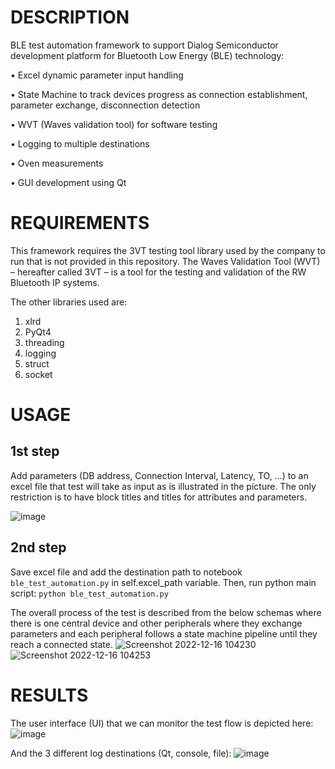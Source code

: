 # DESCRIPTION
BLE test automation framework to support Dialog Semiconductor development platform for Bluetooth Low Energy (BLE) technology:
  
  • Excel dynamic parameter input handling
  
  • State Machine to track devices progress as connection establishment, parameter exchange, disconnection detection  
  
  • WVT (Waves validation tool) for software testing
  
  • Logging to multiple destinations
  
  • Oven measurements
  
  • GUI development using Qt

# REQUIREMENTS
This framework requires the 3VT testing tool library used by the company to run that is not provided in this repository. The Waves Validation Tool (WVT) – hereafter called 3VT – is a tool for the testing and validation of the RW Bluetooth IP systems.


The other libraries used are:
1. xlrd
2. PyQt4 
3. threading
4. logging
5. struct
6. socket

# USAGE
## 1st step 
Add parameters (DB address, Connection Interval, Latency, TO, ...) to an excel file that test will take as input as is illustrated in the picture. The only restriction is to have block titles and titles for attributes and parameters.

![image](https://user-images.githubusercontent.com/81852029/208056061-4ec360dd-1da6-4ead-863f-77eec1d91800.png)

## 2nd step 
Save excel file and add the destination path to notebook ```ble_test_automation.py``` in self.excel_path variable.
Then, run python main script:
```python ble_test_automation.py```

The overall process of the test is described from the below schemas where there is one central device and other peripherals where they exchange parameters and each peripheral follows a state machine pipeline until they reach a connected state.
![Screenshot 2022-12-16 104230](https://user-images.githubusercontent.com/81852029/208058886-f7d7951a-52e3-4760-a511-77276db494fb.png)
![Screenshot 2022-12-16 104253](https://user-images.githubusercontent.com/81852029/208058936-1afa2b37-abf8-4bad-92b8-a37825ac5381.png)


# RESULTS
The user interface (UI) that we can monitor the test flow is depicted here: 
![image](https://user-images.githubusercontent.com/81852029/204503591-c94f567b-1d66-41c8-afbc-e3e996bc11fd.png)

And the 3 different log destinations (Qt, console, file):
![image](https://user-images.githubusercontent.com/81852029/204503666-507a0d1b-4afe-4bb2-8f0a-286369d0bc87.png)
